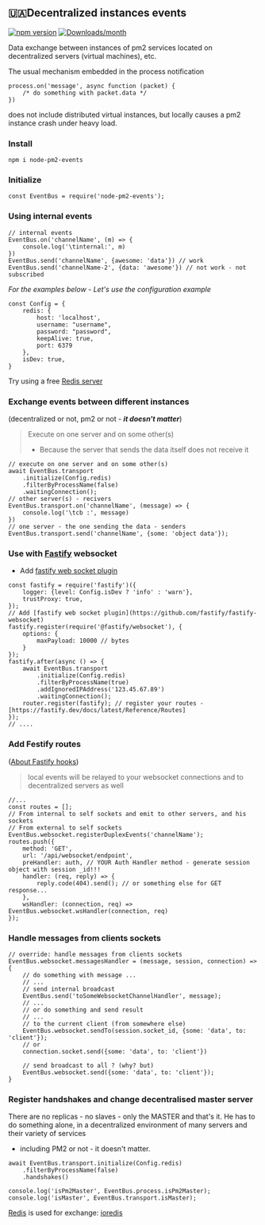 ## 🇺🇦Decentralized instances events

[![npm version](https://img.shields.io/npm/v/node-pm2-events.svg)](https://www.npmjs.com/package/node-pm2-events)
[![Downloads/month](https://img.shields.io/npm/dm/node-pm2-events.svg)](http://www.npmtrends.com/node-pm2-events)

Data exchange between instances of pm2
services located on decentralized servers (virtual machines), etc.

The usual mechanism embedded in the process notification

```ecmascript 6
process.on('message', async function (packet) {
    /* do something with packet.data */
})
```
does not include distributed virtual instances, but locally causes a pm2 instance crash under heavy load.

### Install

```shell
npm i node-pm2-events
```

### Initialize

```ecmascript 6
const EventBus = require('node-pm2-events');
```

### Using internal events

```ecmascript 6
// internal events
EventBus.on('channelName', (m) => {
    console.log('\tinternal:', m)
})
EventBus.send('channelName', {awesome: 'data'}) // work
EventBus.send('channelName-2', {data: 'awesome'}) // not work - not subscribed
```

*For the examples below - Let's use the configuration example*

```ecmascript 6
const Config = {
    redis: {
        host: 'localhost',
        username: "username",
        password: "password",
        keepAlive: true,
        port: 6379
    },
    isDev: true,
}
```
Try using a free [Redis server](https://app.redislabs.com/)

### Exchange events between different instances
(decentralized or not, pm2 or not - ***it doesn't matter***)

> Execute on one server and on some other(s)
> - Because the server that sends the data itself does not receive it
```ecmascript 6
// execute on one server and on some other(s)
await EventBus.transport
    .initialize(Config.redis)
    .filterByProcessName(false)
    .waitingConnection();
// other server(s) - recivers
EventBus.transport.on('channelName', (message) => {
    console.log('\tcb :', message)
})
// one server - the one sending the data - senders
EventBus.transport.send('channelName', {some: 'object data'});
```

### Use with [Fastify](https://fastify.dev/) websocket

* Add [fastify web socket plugin](https://github.com/fastify/fastify-websocket)
```ecmascript 6
const fastify = require('fastify')({
    logger: {level: Config.isDev ? 'info' : 'warn'},
    trustProxy: true,
});
// Add [fastify web socket plugin](https://github.com/fastify/fastify-websocket)
fastify.register(require('@fastify/websocket'), {
    options: {
        maxPayload: 10000 // bytes
    }
});
fastify.after(async () => {
    await EventBus.transport
        .initialize(Config.redis)
        .filterByProcessName(true)
        .addIgnoredIPAddress('123.45.67.89')
        .waitingConnection();
    router.register(fastify); // register your routes - [https://fastify.dev/docs/latest/Reference/Routes]
});
// ....
```

### Add Festify routes
([About Fastify hooks](https://fastify.dev/docs/latest/Reference/Hooks/))
> local events will be relayed to your websocket connections and to decentralized servers as well
```ecmascript 6
//...
const routes = [];
// From internal to self sockets and emit to other servers, and his sockets
// From external to self sockets
EventBus.websocket.registerDuplexEvents('channelName');
routes.push({
    method: 'GET',
    url: '/api/websocket/endpoint',
    preHandler: auth, // YOUR Auth Handler method - generate session object with session _id!!!
    handler: (req, reply) => {
        reply.code(404).send(); // or something else for GET response...
    },
    wsHandler: (connection, req) => EventBus.websocket.wsHandler(connection, req)
});
```

### Handle messages from clients sockets
```ecmascript 6
// override: handle messages from clients sockets
EventBus.websocket.messagesHandler = (message, session, connection) => {
    // do something with message ...
    // ...
    // send internal broadcast
    EventBus.send('toSomeWebsocketChannelHandler', message);
    // ...
    // or do something and send result
    // ...
    // to the current client (from somewhere else)
    EventBus.websocket.sendTo(session.socket_id, {some: 'data', to: 'client'});
    // or
    connection.socket.send({some: 'data', to: 'client'})

    // send broadcast to all ? (why? but)
    EventBus.websocket.send({some: 'data', to: 'client'});
}
```

### Register handshakes and change decentralised master server

There are no replicas - no slaves - only the MASTER and that's it.
He has to do something alone, in a decentralized environment of many servers and their variety of services

- including PM2 or not - it doesn't matter.

```ecmascript 6
await EventBus.transport.initialize(Config.redis)
    .filterByProcessName(false)
    .handshakes()

console.log('isPm2Master', EventBus.process.isPm2Master);
console.log('isMaster', EventBus.transport.isMaster);
```

[Redis](https://redis.io/docs/getting-started/) is used for exchange: [ioredis](https://www.npmjs.com/package/ioredis)
